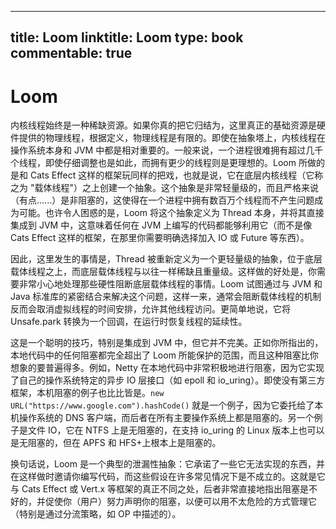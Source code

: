 
---
title: Loom
linktitle: Loom
type: book
commentable: true
---

# Loom

内核线程始终是一种稀缺资源。如果你真的把它归结为，这里真正的基础资源是硬件提供的物理线程，根据定义，物理线程是有限的。即使在抽象塔上，内核线程在操作系统本身和 JVM 中都是相对重要的。一般来说，一个进程很难拥有超过几千个线程，即使仔细调整也是如此，而拥有更少的线程则是更理想的。Loom 所做的是和 Cats Effect 这样的框架玩同样的把戏，也就是说，它在底层内核线程（它称之为 "载体线程"）之上创建一个抽象。这个抽象是非常轻量级的，而且严格来说（有点......）是非阻塞的，这使得在一个进程中拥有数百万个线程而不产生问题成为可能。也许令人困惑的是，Loom 将这个抽象定义为 Thread 本身，并将其直接集成到 JVM 中，这意味着任何在 JVM 上编写的代码都能够利用它（而不是像 Cats Effect 这样的框架，在那里你需要明确选择加入 IO 或 Future 等东西）。

因此，这里发生的事情是，Thread 被重新定义为一个更轻量级的抽象，位于底层载体线程之上，而底层载体线程与以往一样稀缺且重量级。这样做的好处是，你需要非常小心地处理那些硬性阻断底层载体线程的事情。Loom 试图通过与 JVM 和 Java 标准库的紧密结合来解决这个问题，这样一来，通常会阻断载体线程的机制反而会取消虚拟线程的时间安排，允许其他线程访问。更简单地说，它将 Unsafe.park 转换为一个回调，在运行时恢复线程的延续性。

这是一个聪明的技巧，特别是集成到 JVM 中，但它并不完美。正如你所指出的，本地代码中的任何阻塞都完全超出了 Loom 所能保护的范围，而且这种阻塞比你想象的要普遍得多。例如，Netty 在本地代码中非常积极地进行阻塞，因为它实现了自己的操作系统特定的异步 IO 层接口（如 epoll 和 io_uring）。即使没有第三方框架，本机阻塞的例子也比比皆是。`new URL("https://www.google.com").hashCode()` 就是一个例子，因为它委托给了本机操作系统的 DNS 客户端，而后者在所有主要操作系统上都是阻塞的。另一个例子是文件 IO，它在 NTFS 上是无阻塞的，在支持 io_uring 的 Linux 版本上也可以是无阻塞的，但在 APFS 和 HFS+上根本上是阻塞的。

换句话说，Loom 是一个典型的泄漏性抽象：它承诺了一些它无法实现的东西，并在这样做时邀请你编写代码，而这些假设在许多常见情况下是不成立的。这就是它与 Cats Effect 或 Vert.x 等框架的真正不同之处，后者非常直接地指出阻塞是不好的，并促使你（用户）努力声明你的阻塞，以便可以用不太危险的方式管理它（特别是通过分流策略，如 OP 中描述的）。

    